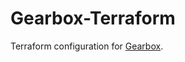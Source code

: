 # Gearbox-Terraform
Terraform configuration for [Gearbox](https://github.com/Decatur-Robotics/Gearbox).
